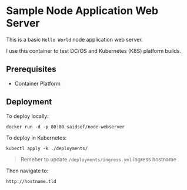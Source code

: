 # Sample Node Application Web Server

This is a basic `Hello World` node application web server.

I use this container to test DC/OS and Kubernetes (K8S) platform builds.

## Prerequisites

- Container Platform

## Deployment

To deploy locally:

```shell
docker run -d -p 80:80 saidsef/node-webserver
```

To deploy in Kubernetes:

```shell
kubectl apply -k ./deployments/
```

> Remeber to update `/deployments/ingress.yml` ingress hostname

Then navigate to:

```shell
http://hostname.tld
```
